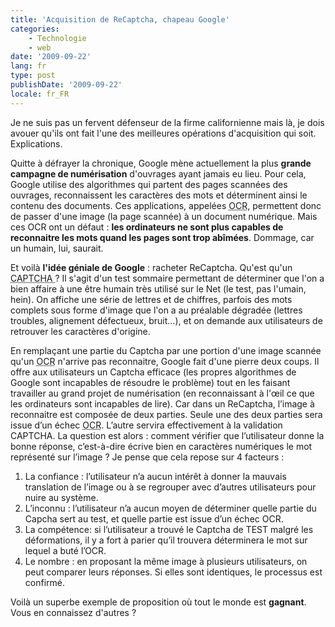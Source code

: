 ```yaml
---
title: 'Acquisition de ReCaptcha, chapeau Google'
categories:
    - Technologie
    - web
date: '2009-09-22'
lang: fr
type: post
publishDate: '2009-09-22'
locale: fr_FR
---
```


Je ne suis pas un fervent défenseur de la firme californienne mais là, je dois avouer qu'ils ont fait l'une des meilleures opérations d'acquisition qui soit. Explications.

<!-- more -->

Quitte à défrayer la chronique, Google mène actuellement la plus **grande campagne de numérisation** d'ouvrages ayant jamais eu lieu. Pour cela, Google utilise des algorithmes qui partent des pages scannées des ouvrages, reconnaissent les caractères des mots et déterminent ainsi le contenu des documents. Ces applications, appelées <abbr title="Optical Character Recognition">OCR</abbr>, permettent donc de passer d'une image (la page scannée) à un document numérique. Mais ces OCR ont un défaut&nbsp;: **les ordinateurs ne sont plus capables de reconnaitre les mots quand les pages sont trop abîmées**. Dommage, car un humain, lui, saurait.

Et voilà **l'idée géniale de Google**&nbsp;: racheter ReCaptcha. Qu'est qu'un <abbr title="Completely Automated Public (Turing) Test (to tell) Computers (and) Humans Apart">CAPTCHA </abbr>? Il s'agit d'un test sommaire permettant de déterminer que l'on a bien affaire à une être humain très utilisé sur le Net (le test, pas l'umain, hein). On affiche une série de lettres et de chiffres, parfois des mots complets sous forme d'image que l'on a au préalable dégradée (lettres troubles, alignement défectueux, bruit…), et on demande aux utilisateurs de retrouver les caractères d'origine.

En remplaçant une partie du Captcha par une portion d'une image scannée qu'un <abbr title="Optical Character Recognition">OCR</abbr> n'arrive pas reconnaitre, Google fait d'une pierre deux coups. Il offre aux utilisateurs un Captcha efficace (les propres algorithmes de Google sont incapables de résoudre le problème) tout en les faisant travailler au grand projet de numérisation (en reconnaissant à l'œil ce que les ordinateurs sont incapables de lire). Car dans un ReCaptcha, l’image à reconnaitre est composée de deux parties. Seule une des deux parties sera issue d’un échec <abbr title="Optical Character Recognition">OCR</abbr>. L’autre servira effectivement à la validation CAPTCHA. La question est alors&nbsp;: comment vérifier que l’utilisateur donne la bonne réponse, c’est-à-dire écrive bien en caractères numériques le mot représenté sur l’image&nbsp;? Je pense que cela repose sur 4 facteurs&nbsp;:

1. La confiance&nbsp;: l’utilisateur n’a aucun intérêt à donner la mauvais translation de l’image ou à se regrouper avec d’autres utilisateurs pour nuire au système.
2. L’inconnu&nbsp;: l’utilisateur n’a aucun moyen de déterminer quelle partie du Capcha sert au test, et quelle partie est issue d’un échec OCR.
3. La compétence: si l’utilisateur a trouvé le Captcha de TEST malgré les déformations, il y a fort à parier qu’il trouvera déterminera le mot sur lequel a buté l’OCR.
4. Le nombre&nbsp;: en proposant la même image à plusieurs utilisateurs, on peut comparer leurs réponses. Si elles sont identiques, le processus est confirmé.

Voilà un superbe exemple de proposition où tout le monde est **gagnant**. Vous en connaissez d'autres&nbsp;?